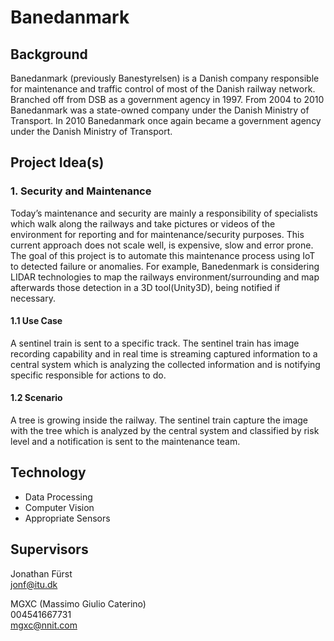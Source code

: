 # Banedanmark

## Background
Banedanmark (previously Banestyrelsen) is a Danish company responsible for
maintenance and traffic control of most of the Danish railway network. Branched
off from DSB as a government agency in 1997. From 2004 to 2010 Banedanmark was
a state-owned company under the Danish Ministry of Transport. In 2010
Banedanmark once again became a government agency under the Danish Ministry of
Transport.

## Project Idea(s)

### 1. Security and Maintenance
Today’s maintenance and security are mainly a responsibility of specialists which walk
along the railways and take pictures or videos of the environment for reporting
and for maintenance/security purposes. This current approach does not scale well, is expensive,
slow and error prone.
The goal of this project is to automate this maintenance process using IoT to detected failure or anomalies.
For example, Banedenmark is considering LIDAR technologies to map the
railways environment/surrounding and map afterwards those detection in a 3D
tool(Unity3D), being notified if necessary. 

#### 1.1 Use Case
A sentinel train is sent to a specific track. The sentinel train has image
recording capability and in real time is streaming captured information to a
central system which is analyzing the collected information and is notifying
specific responsible for actions to do.

#### 1.2 Scenario
A tree is growing inside the railway. The sentinel train capture the image with
the tree which is analyzed by the central system and classified by risk level
and a notification is sent to the maintenance team.

## Technology

- Data Processing
- Computer Vision
- Appropriate Sensors

## Supervisors
Jonathan Fürst  
jonf@itu.dk

MGXC (Massimo Giulio Caterino)   
004541667731  
mgxc@nnit.com

